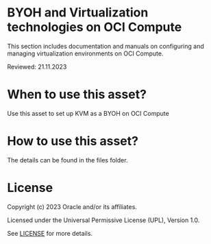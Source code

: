 # BYOH and Virtualization technologies on OCI Compute


This section includes documentation and manuals on configuring and managing virtualization environments on OCI Compute.

Reviewed: 21.11.2023
 
# When to use this asset?
 
Use this asset to set up KVM as a BYOH on OCI Compute
 
# How to use this asset?
 
The details can be found in the files folder.

# License

Copyright (c) 2023 Oracle and/or its affiliates.

Licensed under the Universal Permissive License (UPL), Version 1.0.

See [LICENSE](https://github.com/oracle-devrel/technology-engineering/blob/main/LICENSE) for more details.